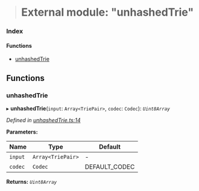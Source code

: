 > # External module: "unhashedTrie"

### Index

#### Functions

* [unhashedTrie](_unhashedtrie_.md#unhashedtrie)

## Functions

###  unhashedTrie

▸ **unhashedTrie**(`input`: `Array<TriePair>`, `codec`: `Codec`): *`Uint8Array`*

*Defined in [unhashedTrie.ts:14](https://github.com/polkadot-js/common/blob/8a245f2/packages/trie-hash/src/unhashedTrie.ts#L14)*

**Parameters:**

Name | Type | Default |
------ | ------ | ------ |
`input` | `Array<TriePair>` | - |
`codec` | `Codec` |  DEFAULT_CODEC |

**Returns:** *`Uint8Array`*